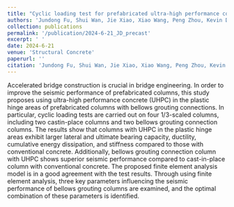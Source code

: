 ```yaml
---
title: "Cyclic loading test for prefabricated ultra-high performance concrete columns with bellows grouting connection"
authors: 'Jundong Fu, Shui Wan, Jie Xiao, Xiao Wang, Peng Zhou, Kevin Dekemele'
collection: publications
permalink: '/publication/2024-6-21_JD_precast'
excerpt: ' '
date: 2024-6-21
venue: 'Structural Concrete'
paperurl: ''
citation: 'Jundong Fu, Shui Wan, Jie Xiao, Xiao Wang, Peng Zhou, Kevin Dekemele (2024). Cyclic loading test for prefabricated ultra-high performance concrete columns with bellows grouting connection. Structural Concrete, 1-22.'
---
```


Accelerated bridge construction is crucial in bridge engineering. In order to
improve the seismic performance of prefabricated columns, this study proposes
using ultra-high performance concrete (UHPC) in the plastic hinge areas of
prefabricated columns with bellows grouting connections. In particular, cyclic
loading tests are carried out on four 1/3-scaled columns, including two castin-place columns and two bellows grouting connection columns. The results
show that columns with UHPC in the plastic hinge areas exhibit larger lateral
and ultimate bearing capacity, ductility, cumulative energy dissipation, and
stiffness compared to those with conventional concrete. Additionally, bellows
grouting connection column with UHPC shows superior seismic performance
compared to cast-in-place column with conventional concrete. The proposed
finite element analysis model is in a good agreement with the test results.
Through using finite element analysis, three key parameters influencing the
seismic performance of bellows grouting columns are examined, and the optimal combination of these parameters is identified.